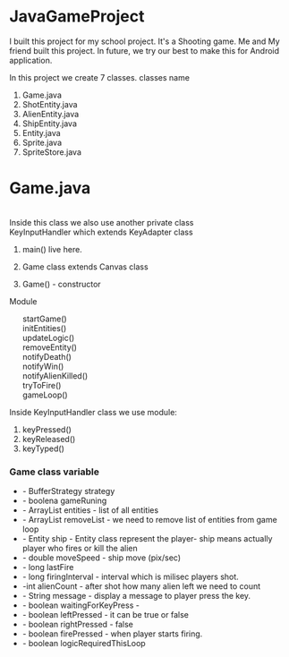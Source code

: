 # JavaGameProject
I built this project for my school project. It's a Shooting game. 
Me and My friend built this project. In future, we try our best to make this for Android application.

In this project we create 7 classes. classes name
<ol>
  <li>Game.java</li>
  <li>ShotEntity.java</li>
  <li>AlienEntity.java</li>
  <li>ShipEntity.java</li>
  <li>Entity.java</li>
  <li>Sprite.java</li>
  <li>SpriteStore.java</li>
</ol>
<h1>Game.java</h1> </br>
Inside this class we also use another private class<br/>
KeyInputHandler which extends KeyAdapter class

1. main() live here.

2. Game class extends Canvas class

3. Game() - constructor

Module 
<ol>
    startGame()<br>
    initEntities()<br>
    updateLogic()<br>
    removeEntity()<br>
    notifyDeath()<br>
    notifyWin()<br>
    notifyAlienKilled()<br>
    tryToFire()<br>
    gameLoop()
</ol>
Inside KeyInputHandler class we use module:
<ol>
  <li>keyPressed()</li>
  <li>keyReleased()</li>
  <li>keyTyped()</li>
 </ol>
<h3>Game class variable</h3>
<ul>
  <li> - BufferStrategy strategy</li>
  <li> - boolena gameRuning </li>
  <li> - ArrayList entities - list of all entities </li>
  
  <li>- ArrayList removeList - we need to remove list of entities from game loop</li>
  <li>- Entity ship - Entity class represent the player- ship means actually player who fires or kill the alien</li>
  <li>- double moveSpeed - ship move (pix/sec) </li>
  
  <li> - long lastFire </li>
  <li>- long firingInterval - interval which is milisec players shot.</li>
  <li>-int alienCount - after shot how many alien left we need to count </li>
  
  
  <li>- String message - display a message to player press the key.</li>
  <li>- boolean waitingForKeyPress - </li>
  <li> - boolean leftPressed - it can be true or false </li>
  
  <li> - boolean rightPressed - false </li>
  <li> - boolean firePressed - when player starts firing.</li>
  <li> - boolean logicRequiredThisLoop</li>
  
</ul>








